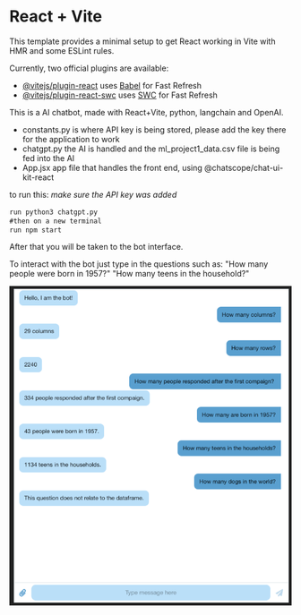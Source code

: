 # React + Vite

This template provides a minimal setup to get React working in Vite with HMR and some ESLint rules.

Currently, two official plugins are available:

- [@vitejs/plugin-react](https://github.com/vitejs/vite-plugin-react/blob/main/packages/plugin-react/README.md) uses [Babel](https://babeljs.io/) for Fast Refresh
- [@vitejs/plugin-react-swc](https://github.com/vitejs/vite-plugin-react-swc) uses [SWC](https://swc.rs/) for Fast Refresh

This is a AI chatbot, made with React+Vite, python, langchain and OpenAI.

- constants.py is where API key is being stored, please add the key there for the application to work
- chatgpt.py the AI is handled and the ml_project1_data.csv file is being fed into the AI
- App.jsx app file that handles the front end, using @chatscope/chat-ui-kit-react

to run this:
*make sure the API key was added*
```
run python3 chatgpt.py
#then on a new terminal
run npm start

```

After that you will be taken to the bot interface.

To interact with the bot just type in the questions such as:
"How many people were born in 1957?"
"How many teens in the household?"

![](chat.png)
